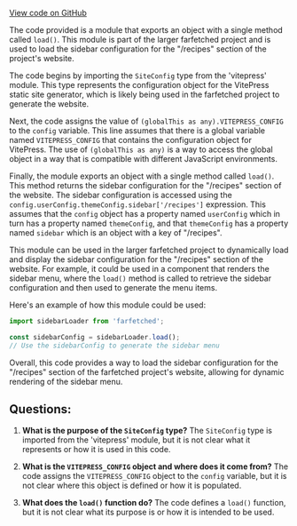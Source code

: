 [View code on GitHub](https://github.com/igorkamyshev/farfetched/apps/website/docs/recipes/recipes.data.ts)

The code provided is a module that exports an object with a single method called `load()`. This module is part of the larger farfetched project and is used to load the sidebar configuration for the "/recipes" section of the project's website.

The code begins by importing the `SiteConfig` type from the 'vitepress' module. This type represents the configuration object for the VitePress static site generator, which is likely being used in the farfetched project to generate the website.

Next, the code assigns the value of `(globalThis as any).VITEPRESS_CONFIG` to the `config` variable. This line assumes that there is a global variable named `VITEPRESS_CONFIG` that contains the configuration object for VitePress. The use of `(globalThis as any)` is a way to access the global object in a way that is compatible with different JavaScript environments.

Finally, the module exports an object with a single method called `load()`. This method returns the sidebar configuration for the "/recipes" section of the website. The sidebar configuration is accessed using the `config.userConfig.themeConfig.sidebar['/recipes']` expression. This assumes that the `config` object has a property named `userConfig` which in turn has a property named `themeConfig`, and that `themeConfig` has a property named `sidebar` which is an object with a key of "/recipes".

This module can be used in the larger farfetched project to dynamically load and display the sidebar configuration for the "/recipes" section of the website. For example, it could be used in a component that renders the sidebar menu, where the `load()` method is called to retrieve the sidebar configuration and then used to generate the menu items.

Here's an example of how this module could be used:

```javascript
import sidebarLoader from 'farfetched';

const sidebarConfig = sidebarLoader.load();
// Use the sidebarConfig to generate the sidebar menu
```

Overall, this code provides a way to load the sidebar configuration for the "/recipes" section of the farfetched project's website, allowing for dynamic rendering of the sidebar menu.
## Questions: 
 1. **What is the purpose of the `SiteConfig` type?**
The `SiteConfig` type is imported from the 'vitepress' module, but it is not clear what it represents or how it is used in this code.

2. **What is the `VITEPRESS_CONFIG` object and where does it come from?**
The code assigns the `VITEPRESS_CONFIG` object to the `config` variable, but it is not clear where this object is defined or how it is populated.

3. **What does the `load()` function do?**
The code defines a `load()` function, but it is not clear what its purpose is or how it is intended to be used.